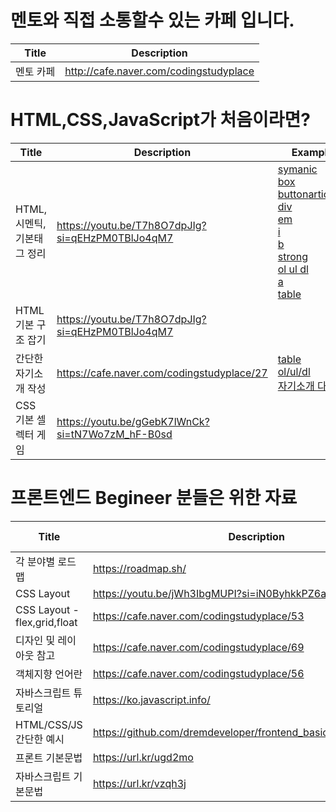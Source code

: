 

# 멘토와 직접 소통할수 있는 카페 입니다.

| Title    | Description                                    |
| ---------- | ---------------------------------------------- |
|멘토 카페        |http://cafe.naver.com/codingstudyplace          |


# HTML,CSS,JavaScript가 처음이라면?
| Title    | Description                                    | Example Code |
| ---------- | ---------------------------------------------- | ---------------------------------------------- |
| HTML,시멘틱,기본태그 정리          |https://youtu.be/T7h8O7dpJIg?si=qEHzPM0TBlJo4qM7 |[symanic](https://github.com/dremdeveloper/frontend_basic/blob/main/%ED%94%84%EB%A1%A0%ED%8A%B8_%EA%B8%B0%EB%B3%B8%EB%AC%B8%EB%B2%95/symatic_markup.html)<br>[box](https://github.com/dremdeveloper/frontend_basic/blob/main/%ED%94%84%EB%A1%A0%ED%8A%B8_%EA%B8%B0%EB%B3%B8%EB%AC%B8%EB%B2%95/boxmodel.html)<br>[button](https://github.com/dremdeveloper/frontend_basic/blob/main/%ED%94%84%EB%A1%A0%ED%8A%B8_%EA%B8%B0%EB%B3%B8%EB%AC%B8%EB%B2%95/button.html)[article/section](https://github.com/dremdeveloper/frontend_basic/blob/main/%ED%94%84%EB%A1%A0%ED%8A%B8_%EA%B8%B0%EB%B3%B8%EB%AC%B8%EB%B2%95/article_vs_section.html)<br>[div](https://github.com/dremdeveloper/frontend_basic/blob/main/%ED%94%84%EB%A1%A0%ED%8A%B8_%EA%B8%B0%EB%B3%B8%EB%AC%B8%EB%B2%95/div.html)<br>[em](https://github.com/dremdeveloper/frontend_basic/blob/main/%ED%94%84%EB%A1%A0%ED%8A%B8_%EA%B8%B0%EB%B3%B8%EB%AC%B8%EB%B2%95/em.html)<br>[i](https://github.com/dremdeveloper/frontend_basic/blob/main/%ED%94%84%EB%A1%A0%ED%8A%B8_%EA%B8%B0%EB%B3%B8%EB%AC%B8%EB%B2%95/i.html)<br>[b](https://github.com/dremdeveloper/frontend_basic/blob/main/%ED%94%84%EB%A1%A0%ED%8A%B8_%EA%B8%B0%EB%B3%B8%EB%AC%B8%EB%B2%95/b.html)<br>[strong](https://github.com/dremdeveloper/frontend_basic/blob/main/%ED%94%84%EB%A1%A0%ED%8A%B8_%EA%B8%B0%EB%B3%B8%EB%AC%B8%EB%B2%95/strong.html)<br>[ol ul dl](https://github.com/dremdeveloper/frontend_basic/blob/main/%ED%94%84%EB%A1%A0%ED%8A%B8_%EA%B8%B0%EB%B3%B8%EB%AC%B8%EB%B2%95/ol_ul_dl.html)<br>[a](https://github.com/dremdeveloper/frontend_basic/blob/main/%ED%94%84%EB%A1%A0%ED%8A%B8_%EA%B8%B0%EB%B3%B8%EB%AC%B8%EB%B2%95/a.html)<br>[table](https://github.com/dremdeveloper/frontend_basic/blob/main/%ED%94%84%EB%A1%A0%ED%8A%B8_%EA%B8%B0%EB%B3%B8%EB%AC%B8%EB%B2%95/table.html)<br>|
| HTML 기본 구조 잡기          |https://youtu.be/T7h8O7dpJIg?si=qEHzPM0TBlJo4qM7||
| 간단한 자기소개 작성          |https://cafe.naver.com/codingstudyplace/27  |[table](https://github.com/dremdeveloper/frontend_basic/blob/main/%ED%94%84%EB%A1%A0%ED%8A%B8_%EA%B8%B0%EB%B3%B8%EB%AC%B8%EB%B2%95/table.html)<br>[ol/ul/dl](https://github.com/dremdeveloper/frontend_basic/blob/main/%ED%94%84%EB%A1%A0%ED%8A%B8_%EA%B8%B0%EB%B3%B8%EB%AC%B8%EB%B2%95/ol_ul_dl.html)<br>[자기소개 다른 예시](https://github.com/dremdeveloper/frontend_basic/tree/main/example/profile)<br>|
| CSS 기본 셀렉터 게임          |https://youtu.be/gGebK7lWnCk?si=tN7Wo7zM_hF-B0sd  ||



# 프론트엔드 Begineer 분들은 위한 자료
| Title    | Description                                    |Example Code |
| ---------- | ---------------------------------------------- |---------------------------------------------- |
|각 분야별 로드맵          |https://roadmap.sh/   ||
|CSS Layout      |https://youtu.be/jWh3IbgMUPI?si=iN0ByhkkPZ6al9l2    ||
|CSS Layout - flex,grid,float      | https://cafe.naver.com/codingstudyplace/53    |[레이아웃](https://github.com/dremdeveloper/frontend_basic/blob/main/%ED%94%84%EB%A1%A0%ED%8A%B8_%EA%B8%B0%EB%B3%B8%EB%AC%B8%EB%B2%95/%EB%A0%88%EC%9D%B4%EC%95%84%EC%9B%83.html)<br> |
|디자인 및 레이아웃 참고    | https://cafe.naver.com/codingstudyplace/69    | |
|객체지향 언어란    |https://cafe.naver.com/codingstudyplace/56   ||
|자바스크립트 튜토리얼   |https://ko.javascript.info/   ||
|HTML/CSS/JS 간단한 예시   |https://github.com/dremdeveloper/frontend_basic/tree/main/example   ||
|프론트 기본문법   |https://url.kr/ugd2mo  ||
|자바스크립트 기본문법   |https://url.kr/vzqh3j   ||



